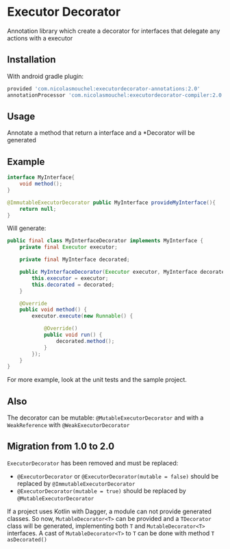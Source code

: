 # Executor Decorator

Annotation library which create a decorator for interfaces that delegate any actions with a executor

## Installation

With android gradle plugin:
```groovy
provided 'com.nicolasmouchel:executordecorator-annotations:2.0'
annotationProcessor 'com.nicolasmouchel:executordecorator-compiler:2.0'
```
## Usage
Annotate a method that return a interface and a \*Decorator will be generated

## Example
```java
interface MyInterface{
    void method();
}
```
```java 
@ImmutableExecutorDecorator public MyInterface provideMyInterface(){
    return null;
}
```
Will generate:
```java
public final class MyInterfaceDecorator implements MyInterface {
    private final Executor executor;

    private final MyInterface decorated;

    public MyInterfaceDecorator(Executor executor, MyInterface decorated) {
        this.executor = executor;
        this.decorated = decorated;
    }

    @Override
    public void method() {
        executor.execute(new Runnable() {

            @Override()
            public void run() {
                decorated.method();
            }
        });
    }
}
```
For more example, look at the unit tests and the sample project.

## Also
The decorator can be mutable: `@MutableExecutorDecorator` and with a `WeakReference` with `@WeakExecutorDecorator`
 
## Migration from 1.0 to 2.0

`ExecutorDecorator` has been removed and must be replaced:
 * `@ExecutorDecorator` or `@ExecutorDecorator(mutable = false)` should be replaced by `@ImmutableExecutorDecorator`
 * `@ExecutorDecorator(mutable = true)` should be replaced by `@MutableExecutorDecorator`

If a project uses Kotlin with Dagger, a module can not provide generated classes.
So now, `MutableDecorator<T>` can be provided and a `TDecorator` class will be generated, implementing both `T` and `MutableDecorator<T>` interfaces.
A cast of `MutableDecorator<T>` to `T` can be done with method `T asDecorated()`
  

